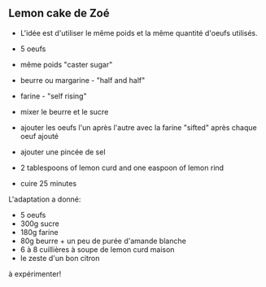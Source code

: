 ## Lemon cake de Zoé

* L'idée est d'utiliser le même poids et la même quantité d'oeufs utilisés.

* 5 oeufs
* même poids "caster sugar"
* beurre ou margarine - "half and half"
* farine - "self rising"

* mixer le beurre et le sucre
* ajouter les oeufs l'un après l'autre avec la farine "sifted" après chaque oeuf ajouté
* ajouter une pincée de sel
* 2 tablespoons of lemon curd and one easpoon of lemon rind
* cuire 25 minutes

L'adaptation a donné:
* 5 oeufs
* 300g sucre
* 180g farine
* 80g beurre + un peu de purée d'amande blanche
* 6 à 8 cuillières à soupe de lemon curd maison
* le zeste d'un bon citron

à expérimenter!
